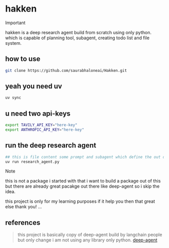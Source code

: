 # hakken 

> [!IMPORTANT] 
> hakken is a deep research agent build from scratch using only python.
> which is capable of planning tool, subagent, creating todo list and file system.


## how to use 

```bash 
git clone https://github.com/saurabhaloneai/Hakken.git
```
## yeah you need uv 

```bash
uv sync 
```
## u need two api-keys 

```bash 
export TAVILY_API_KEY="here-key"
export ANTHROPIC_API_KEY="here-key"
```

## run the deep research agent 

```python
## this is file content some prompt and subagent which define the out deep research agent
uv run research_agent.py
```

>[!NOTE] 
> this is not a package i started with that i want to build a package out of this but there are already great pacakge out there like deep-agent so i skip the idea.
>
> this project is only for my learning purposes if it help you then that great else thank you! ... 




## references

> this project is basically copy of deep-agent build by langchain people but only change i am not using any library only python.
[deep-agent](https://github.com/langchain-ai/deepagents/tree/master)



